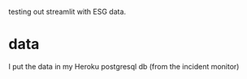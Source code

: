 

testing out streamlit with ESG data. 






# data 

I put the data in my Heroku postgresql db (from the incident monitor)